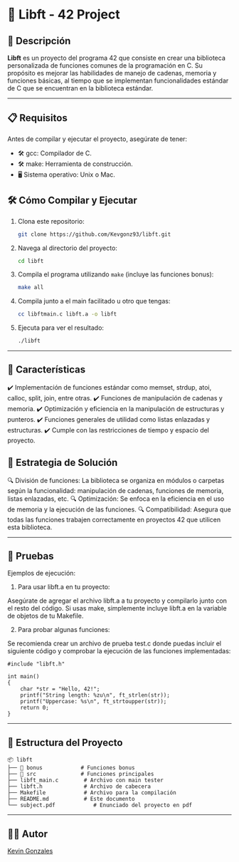 # 📢 Libft - 42 Project

## 📜 Descripción

**Libft** es un proyecto del programa 42 que consiste en crear una biblioteca personalizada de funciones comunes de la programación en C. Su propósito es mejorar las habilidades de manejo de cadenas, memoria y funciones básicas, al tiempo que se implementan funcionalidades estándar de C que se encuentran en la biblioteca estándar.

---

## 📋 Requisitos

Antes de compilar y ejecutar el proyecto, asegúrate de tener:

- 🛠️ gcc: Compilador de C.
-	🛠️ make: Herramienta de construcción.
-	🖥️ Sistema operativo: Unix o Mac.

## 🛠️ Cómo Compilar y Ejecutar

1.	Clona este repositorio:
    ```bash
    git clone https://github.com/Kevgonz93/libft.git
    ```

2. Navega al directorio del proyecto:
   ```bash
   cd libft
   ```   

3. Compila el programa utilizando `make` (incluye las funciones bonus):
   ```bash
   make all
   ```

4. Compila junto a el main facilitado u otro que tengas:
   ```bash
   cc libftmain.c libft.a -o libft
   ```

6. Ejecuta para ver el resultado:

    ```bash
    ./libft
   ```

---

## 🚀 Características

✔️ Implementación de funciones estándar como memset, strdup, atoi, calloc, split, join, entre otras.
✔️ Funciones de manipulación de cadenas y memoria.
✔️ Optimización y eficiencia en la manipulación de estructuras y punteros.
✔️ Funciones generales de utilidad como listas enlazadas y estructuras.
✔️ Cumple con las restricciones de tiempo y espacio del proyecto.

## 🧠 Estrategia de Solución

🔍 División de funciones: La biblioteca se organiza en módulos o carpetas según la funcionalidad: manipulación de cadenas, funciones de memoria, listas enlazadas, etc.
🔍 Optimización: Se enfoca en la eficiencia en el uso de memoria y la ejecución de las funciones.
🔍 Compatibilidad: Asegura que todas las funciones trabajen correctamente en proyectos 42 que utilicen esta biblioteca.

---

## 🧪 Pruebas

Ejemplos de ejecución:

1.	Para usar libft.a en tu proyecto:

Asegúrate de agregar el archivo libft.a a tu proyecto y compilarlo junto con el resto del código. Si usas make, simplemente incluye libft.a en la variable de objetos de tu Makefile.

2.	Para probar algunas funciones:

Se recomienda crear un archivo de prueba test.c donde puedas incluir el siguiente código y comprobar la ejecución de las funciones implementadas:

    #include "libft.h"

    int main() 
    {
        char *str = "Hello, 42!";
        printf("String length: %zu\n", ft_strlen(str));
        printf("Uppercase: %s\n", ft_strtoupper(str));
        return 0;
    }

---

## 📂 Estructura del Proyecto

```
📦 libft
├── 📂 bonus            # Funciones bonus
├── 📂 src              # Funciones principales
├── libft_main.c        # Archivo con main tester
├── libft.h             # Archivo de cabecera
├── Makefile            # Archivo para la compilación
├── README.md           # Este documento
└── subject.pdf            # Enunciado del proyecto en pdf
```

---

## 🧑‍💻 Autor

[Kevin Gonzales](https://github.com/Kevgonz93)
